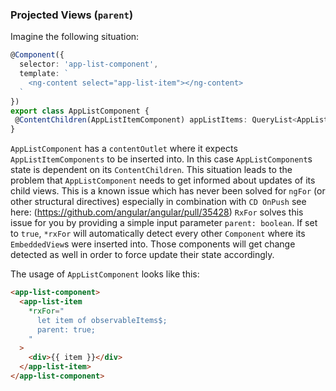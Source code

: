 ### Projected Views (`parent`)

Imagine the following situation:

```ts
@Component({
  selector: 'app-list-component',
  template: `
    <ng-content select="app-list-item"></ng-content>
  `
})
export class AppListComponent {
 @ContentChildren(AppListItemComponent) appListItems: QueryList<AppListItemComponent>:
}
```

`AppListComponent` has a `contentOutlet` where it expects `AppListItemComponents` to be inserted into. In this case
`AppListComponent`s state is dependent on its `ContentChildren`.
This situation leads to the problem that `AppListComponent` needs to get informed about updates of its child views.
This is a known issue which has never been solved for `ngFor` (or other structural directives) especially in
combination with `CD OnPush` see here: (https://github.com/angular/angular/pull/35428)
`RxFor` solves this issue for you by providing a simple input parameter `parent: boolean`.
If set to `true`, `*rxFor` will automatically detect every other `Component` where its
`EmbeddedView`s were inserted into. Those components will get change detected as well in order to force
update their state accordingly.

The usage of `AppListComponent` looks like this:

```html
<app-list-component>
  <app-list-item
    *rxFor="
      let item of observableItems$;
      parent: true;
    "
  >
    <div>{{ item }}</div>
  </app-list-item>
</app-list-component>
```
